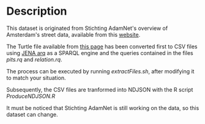 # Description

This dataset is originated from Stichting AdamNet's overview of Amsterdam's street data, available from this [website](https://adamlink.nl/).

The Turtle file available from [this page](https://adamlink.nl/data) has been converted first to CSV files using [JENA arq](https://jena.apache.org/documentation/query/) as a SPARQL engine and the queries contained in the files _pits.rq_ and _relation.rq_.

The process can be executed by running _extractFiles.sh_, after modifying it to match your situation.

Subsequently, the CSV files are tranformed into NDJSON with the R script _ProduceNDJSON.R_

It must be noticed that Stichting AdamNet is still working on the data, so this dataset can change.
